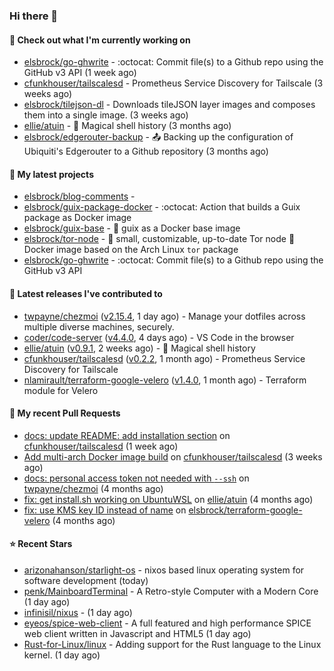 ### Hi there 👋

#### 👷 Check out what I'm currently working on

- [elsbrock/go-ghwrite](https://github.com/elsbrock/go-ghwrite) - :octocat: Commit file(s) to a Github repo using the GitHub v3 API (1 week ago)
- [cfunkhouser/tailscalesd](https://github.com/cfunkhouser/tailscalesd) - Prometheus Service Discovery for Tailscale (3 weeks ago)
- [elsbrock/tilejson-dl](https://github.com/elsbrock/tilejson-dl) - Downloads tileJSON layer images and composes them into a single image. (3 weeks ago)
- [ellie/atuin](https://github.com/ellie/atuin) - 🐢 Magical shell history (3 months ago)
- [elsbrock/edgerouter-backup](https://github.com/elsbrock/edgerouter-backup) - :outbox_tray: Backing up the configuration of Ubiquiti&#39;s Edgerouter to a Github repository (3 months ago)

#### 🌱 My latest projects

- [elsbrock/blog-comments](https://github.com/elsbrock/blog-comments) - 
- [elsbrock/guix-package-docker](https://github.com/elsbrock/guix-package-docker) - :octocat: Action that builds a Guix package as Docker image
- [elsbrock/guix-base](https://github.com/elsbrock/guix-base) - :whale: guix as a Docker base image
- [elsbrock/tor-node](https://github.com/elsbrock/tor-node) - :rocket: small, customizable, up-to-date Tor node :whale: Docker image based on the Arch Linux `tor` package
- [elsbrock/go-ghwrite](https://github.com/elsbrock/go-ghwrite) - :octocat: Commit file(s) to a Github repo using the GitHub v3 API

#### 🔭 Latest releases I've contributed to

- [twpayne/chezmoi](https://github.com/twpayne/chezmoi) ([v2.15.4](https://github.com/twpayne/chezmoi/releases/tag/v2.15.4), 1 day ago) - Manage your dotfiles across multiple diverse machines, securely.
- [coder/code-server](https://github.com/coder/code-server) ([v4.4.0](https://github.com/coder/code-server/releases/tag/v4.4.0), 4 days ago) - VS Code in the browser
- [ellie/atuin](https://github.com/ellie/atuin) ([v0.9.1](https://github.com/ellie/atuin/releases/tag/v0.9.1), 2 weeks ago) - 🐢 Magical shell history
- [cfunkhouser/tailscalesd](https://github.com/cfunkhouser/tailscalesd) ([v0.2.2](https://github.com/cfunkhouser/tailscalesd/releases/tag/v0.2.2), 1 month ago) - Prometheus Service Discovery for Tailscale
- [nlamirault/terraform-google-velero](https://github.com/nlamirault/terraform-google-velero) ([v1.4.0](https://github.com/nlamirault/terraform-google-velero/releases/tag/v1.4.0), 1 month ago) - Terraform module for Velero

#### 🔨 My recent Pull Requests

- [docs: update README: add installation section](https://github.com/cfunkhouser/tailscalesd/pull/9) on [cfunkhouser/tailscalesd](https://github.com/cfunkhouser/tailscalesd) (1 week ago)
- [Add multi-arch Docker image build](https://github.com/cfunkhouser/tailscalesd/pull/8) on [cfunkhouser/tailscalesd](https://github.com/cfunkhouser/tailscalesd) (3 weeks ago)
- [docs: personal access token not needed with `--ssh`](https://github.com/twpayne/chezmoi/pull/1818) on [twpayne/chezmoi](https://github.com/twpayne/chezmoi) (4 months ago)
- [fix: get install.sh working on UbuntuWSL](https://github.com/ellie/atuin/pull/260) on [ellie/atuin](https://github.com/ellie/atuin) (4 months ago)
- [fix: use KMS key ID instead of name](https://github.com/elsbrock/terraform-google-velero/pull/1) on [elsbrock/terraform-google-velero](https://github.com/elsbrock/terraform-google-velero) (4 months ago)

#### ⭐ Recent Stars

- [arizonahanson/starlight-os](https://github.com/arizonahanson/starlight-os) - nixos based linux operating system for software development (today)
- [penk/MainboardTerminal](https://github.com/penk/MainboardTerminal) - A Retro-style Computer with a Modern Core (1 day ago)
- [infinisil/nixus](https://github.com/infinisil/nixus) -  (1 day ago)
- [eyeos/spice-web-client](https://github.com/eyeos/spice-web-client) - A full featured and high performance SPICE web client written in Javascript and HTML5 (1 day ago)
- [Rust-for-Linux/linux](https://github.com/Rust-for-Linux/linux) - Adding support for the Rust language to the Linux kernel. (1 day ago)
